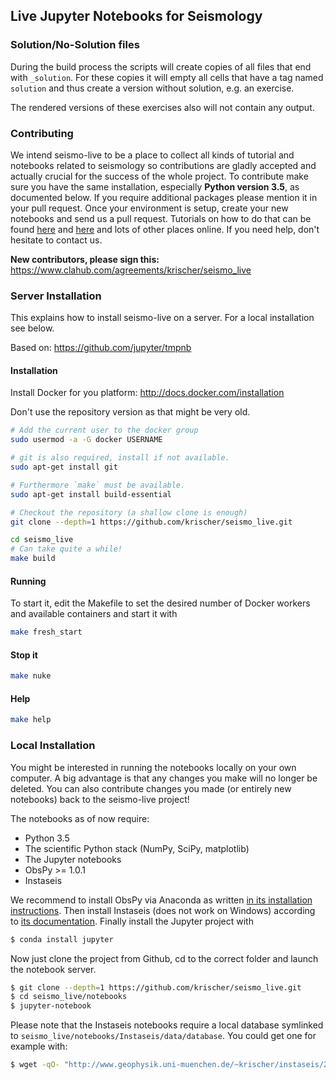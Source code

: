 ## Live Jupyter Notebooks for Seismology

### Solution/No-Solution files

During the build process the scripts will create copies of all files that end
with `_solution`. For these copies it will empty all cells that have a tag
named `solution` and thus create a version without solution, e.g. an
exercise.

The rendered versions of these exercises also will not contain any output.

### Contributing

We intend seismo-live to be a place to collect all kinds of tutorial and notebooks related to seismology so contributions are gladly accepted and actually crucial for the success of the whole project. To contribute make sure you have the same installation, especially **Python version 3.5**, as documented below. If you require additional packages please mention it in your pull request. Once your environment is setup, create your new notebooks and send us a pull request. Tutorials on how to do that can be found [here](https://yangsu.github.io/pull-request-tutorial/) and [here](https://www.thinkful.com/learn/github-pull-request-tutorial/) and lots of other places online. If you need help, don't hesitate to contact us.

**New contributors, please sign this:** https://www.clahub.com/agreements/krischer/seismo_live

### Server Installation

This explains how to install seismo-live on a server. For a local installation see below.

Based on: https://github.com/jupyter/tmpnb

#### Installation

Install Docker for you platform: http://docs.docker.com/installation

Don't use the repository version as that might be very old.

```bash
# Add the current user to the docker group
sudo usermod -a -G docker USERNAME

# git is also required, install if not available.
sudo apt-get install git

# Furthermore `make` must be available.
sudo apt-get install build-essential

# Checkout the repository (a shallow clone is enough)
git clone --depth=1 https://github.com/krischer/seismo_live.git

cd seismo_live
# Can take quite a while!
make build
```

#### Running

To start it, edit the Makefile to set the desired number of Docker workers and available containers and start it with

```bash
make fresh_start
```

#### Stop it

```bash
make nuke
```

#### Help

```bash
make help
```

### Local Installation

You might be interested in running the notebooks locally on your own computer. A big advantage is that any changes you make will no longer be deleted. You can also contribute changes you made (or entirely new notebooks) back to the seismo-live project!

The notebooks as of now require:

- Python 3.5
- The scientific Python stack (NumPy, SciPy, matplotlib)
- The Jupyter notebooks
- ObsPy >= 1.0.1
- Instaseis

We recommend to install ObsPy via Anaconda as written [in its installation instructions](https://github.com/obspy/obspy/wiki/Installation-via-Anaconda). Then install Instaseis (does not work on Windows) according to [its documentation](http://instaseis.net/#installation). Finally install the Jupyter project with

```bash
$ conda install jupyter
```

Now just clone the project from Github, cd to the correct folder and launch the notebook server.

```bash
$ git clone --depth=1 https://github.com/krischer/seismo_live.git
$ cd seismo_live/notebooks
$ jupyter-notebook
```

Please note that the Instaseis notebooks require a local database symlinked to `seismo_live/notebooks/Instaseis/data/database`. You could get one for example with:

```bash
$ wget -qO- "http://www.geophysik.uni-muenchen.de/~krischer/instaseis/20s_PREM_ANI_FORCES.tar.gz" | tar xvz -C 20s_PREM_ANI_INSTASEIS_DB
```
